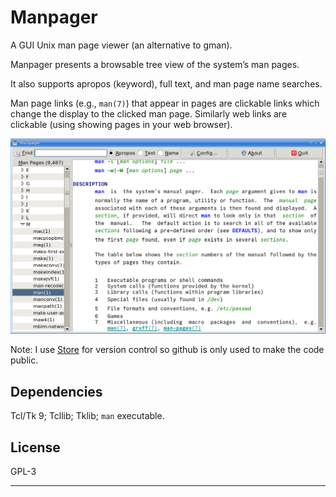 # Manpager

A GUI Unix man page viewer (an alternative to gman).

Manpager presents a browsable tree view of the system’s man pages.

It also supports apropos (keyword), full text, and man page name searches.

Man page links (e.g., `man(7)`) that appear in pages are clickable links
which change the display to the clicked man page. Similarly web links are
clickable (using showing pages in your web browser).

![Screenshot](images/screenshot.png)

Note: I use [Store](https://github.com/mark-summerfield/store) for version
control so github is only used to make the code public.

## Dependencies

Tcl/Tk 9; Tcllib; Tklib; `man` executable.

## License

GPL-3

---
